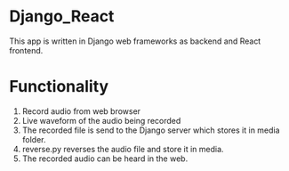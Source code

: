 ﻿# Django_React
This app is written in Django web frameworks as backend and React frontend. 

# Functionality
1. Record audio from web browser
2. Live waveform of the audio being recorded
3. The recorded file is send to the Django server which stores it in media folder.
4. reverse.py reverses the audio file and store it in media.
5. The recorded audio can be heard in the web.

